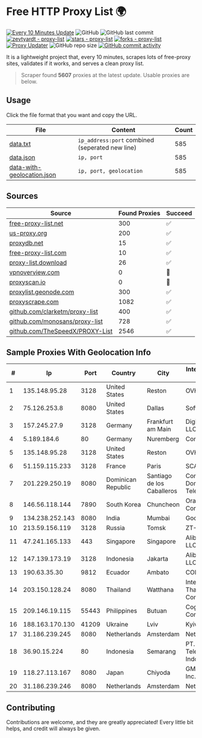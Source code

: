 
# Free HTTP Proxy List 🌍

[![Every 10 Minutes Update](https://github.com/mertguvencli/http-proxy-list/actions/workflows/main.yml/badge.svg?branch=main)](https://github.com/mertguvencli/http-proxy-list/actions/workflows/main.yml)
![GitHub](https://img.shields.io/github/license/mertguvencli/http-proxy-list)
![GitHub last commit](https://img.shields.io/github/last-commit/mertguvencli/http-proxy-list)
[![zevtyardt - proxy-list](https://img.shields.io/static/v1?label=zevtyardt&message=proxy-list&color=blue&logo=github)](https://github.com/zevtyardt/proxy-list "Go to GitHub repo")
[![stars - proxy-list](https://img.shields.io/github/stars/zevtyardt/proxy-list?style=social)](https://github.com/zevtyardt/proxy-list)
[![forks - proxy-list](https://img.shields.io/github/forks/zevtyardt/proxy-list?style=social)](https://github.com/zevtyardt/proxy-list)
[![Proxy Updater](https://github.com/zevtyardt/proxy-list/workflows/Proxy%20Updater/badge.svg)](https://github.com/zevtyardt/proxy-list/actions?query=workflow:"Proxy+Updater")
![GitHub repo size](https://img.shields.io/github/repo-size/zevtyardt/proxy-list)
[![GitHub commit activity](https://img.shields.io/github/commit-activity/m/zevtyardt/proxy-list?logo=commits)](https://github.com/zevtyardt/proxy-list/commits/main)

It is a lightweight project that, every 10 minutes, scrapes lots of free-proxy sites, validates if it works, and serves a clean proxy list.

> Scraper found **5607** proxies at the latest update. Usable proxies are below.

## Usage

Click the file format that you want and copy the URL.

|File|Content|Count|
|----|-------|-----|
|[data.txt](https://raw.githubusercontent.com/mertguvencli/http-proxy-list/main/proxy-list/data.txt)|`ip_address:port` combined (seperated new line)|585|
|[data.json](https://raw.githubusercontent.com/mertguvencli/http-proxy-list/main/proxy-list/data.json)|`ip, port`|585|
|[data-with-geolocation.json](https://raw.githubusercontent.com/mertguvencli/http-proxy-list/main/proxy-list/data-with-geolocation.json)|`ip, port, geolocation`|585|

## Sources

|Source|Found Proxies|Succeed|
|------|-------------|-------|
|[free-proxy-list.net](https://free-proxy-list.net)|300|✅|
|[us-proxy.org](https://www.us-proxy.org)|200|✅|
|[proxydb.net](http://proxydb.net)|15|✅|
|[free-proxy-list.com](https://free-proxy-list.com/?page=&port=&type%5B%5D=http&type%5B%5D=https&up_time=0&search=Search)|10|✅|
|[proxy-list.download](https://www.proxy-list.download/HTTP)|26|✅|
|[vpnoverview.com](https://vpnoverview.com/privacy/anonymous-browsing/free-proxy-servers)|0|🚫|
|[proxyscan.io](https://www.proxyscan.io)|0|🚫|
|[proxylist.geonode.com](https://proxylist.geonode.com/api/proxy-list?limit=300&page=1&sort_by=lastChecked&sort_type=desc&protocols=http,https)|300|✅|
|[proxyscrape.com](https://api.proxyscrape.com/v2/?request=displayproxies&protocol=http&timeout=10000&country=all&ssl=all&anonymity=all)|1082|✅|
|[github.com/clarketm/proxy-list](https://raw.githubusercontent.com/clarketm/proxy-list/master/proxy-list-raw.txt)|400|✅|
|[github.com/monosans/proxy-list](https://raw.githubusercontent.com/monosans/proxy-list/main/proxies/http.txt)|728|✅|
|[github.com/TheSpeedX/PROXY-List](https://raw.githubusercontent.com/TheSpeedX/PROXY-List/master/http.txt)|2546|✅|


## Sample Proxies With Geolocation Info

|#|Ip|Port|Country|City|Internet Service Provider|
|-|--|----|-------|----|-------------------------|
|1|135.148.95.28|3128|United States|Reston|OVH SAS|
|2|75.126.253.8|8080|United States|Dallas|SoftLayer|
|3|157.245.27.9|3128|Germany|Frankfurt am Main|DigitalOcean, LLC|
|4|5.189.184.6|80|Germany|Nuremberg|Contabo GmbH|
|5|135.148.95.28|3128|United States|Reston|OVH SAS|
|6|51.159.115.233|3128|France|Paris|SCALEWAY|
|7|201.229.250.19|8080|Dominican Republic|Santiago de los Caballeros|Compañía Dominicana de Teléfonos S. A.|
|8|146.56.118.144|7890|South Korea|Chuncheon|Oracle Corporation|
|9|134.238.252.143|8080|India|Mumbai|Google LLC|
|10|213.59.156.119|3128|Russia|Tomsk|ZT-TOMSK|
|11|47.241.165.133|443|Singapore|Singapore|Alibaba.com LLC|
|12|147.139.173.19|3128|Indonesia|Jakarta|Alibaba.com LLC|
|13|190.63.35.30|9812|Ecuador|Ambato|CONECEL|
|14|203.150.128.24|8080|Thailand|Watthana|Internet Thailand Company Ltd|
|15|209.146.19.115|55443|Philippines|Butuan|Cogent Communications|
|16|188.163.170.130|41209|Ukraine|Lviv|Kyivstar UA|
|17|31.186.239.245|8080|Netherlands|Amsterdam|NetSkope Inc|
|18|36.90.15.224|80|Indonesia|Semarang|PT. Telekomunikasi Indonesia|
|19|118.27.113.167|8080|Japan|Chiyoda|GMO Internet, Inc.|
|20|31.186.239.246|8080|Netherlands|Amsterdam|NetSkope Inc|



## Contributing

Contributions are welcome, and they are greatly appreciated! Every
little bit helps, and credit will always be given.

